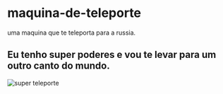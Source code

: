 # maquina-de-teleporte
uma maquina que te teleporta para a russia.

## Eu tenho super poderes e vou te levar para um outro canto do mundo.

![super teleporte](https://s1.static.brasilescola.uol.com.br/be/conteudo/images/kremlin-sede-governo-casa-presidente-russo-sua-construcao-foi-iniciada-em-1156-por-ordem-yury-dolgoruky-5a999446b6287.jpg)
